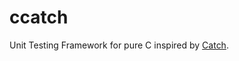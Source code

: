 # ccatch
Unit Testing Framework for pure C inspired by [Catch](https://github.com/philsquared/Catch).
